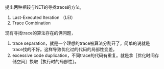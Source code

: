 提出两种相较与NET的寻找trace的方法，

1. Last-Executed Iteration （LEI）
2. Trace Combination

现有寻找trace的算法存在的俩问题，

1. trace separation，就是一个理想的trace被算法分割开了，简单的说就是trace找的不好。这样导致优化过的代码的局部性变差。
2. excessive code duplication，不同trace的代码有重复。就是拿［优化时间存储空间］换取［执行时的局部性］。